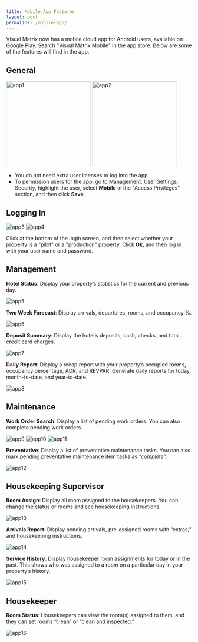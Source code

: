 ```yaml
---
title: Mobile App Features
layout: post
permalink: /mobile-app/
---
```


Visual Matrix now has a mobile cloud app for Android users, available on Google Play.
Search "Visual Matrix Mobile" in the app store. Below are some of the features will find in
the app.

## General

<img src="/portfolio/images/app1.jpg" width="230" alt="app1">
<img src="/portfolio/images/app2.jpg" width="230" alt="app2">

- You do not need extra user licenses to log into the app.
- To permission users for the app, go to Management: User Settings: Security,
highlight the user, select **Mobile** in the "Access Privileges" section, and then click
**Save**.

## Logging In

<img src="/portfolio/images/app3.jpg" alt="app3">
<img src="/portfolio/images/app4.jpg" alt="app4">

Click at the bottom of the login screen, and then select whether your property is a "pilot"
or a "production" property. Click **Ok**, and then log in with your user name and password.

## Management

**Hotel Status**: Display your property’s statistics for the current and previous day.

<img src="/portfolio/images/app5.jpg" alt="app5">

**Two Week Forecast**: Display arrivals, departures, rooms, and occupancy %.

<img src="/portfolio/images/app6.jpg" alt="app6">

**Deposit Summary**: Display the hotel’s deposits, cash, checks, and total credit card
charges.

<img src="/portfolio/images/app7.jpg" alt="app7">

**Daily Report**: Display a recap report with your property’s occupied rooms, occupancy
percentage, ADR, and REVPAR. Generate daily reports for today, month-to-date, and
year-to-date.

<img src="/portfolio/images/app8.jpg" alt="app8">

## Maintenance
**Work Order Search**: Display a list of pending work orders. You can also complete pending
work orders.

<img src="/portfolio/images/app9.jpg" alt="app9">
<img src="/portfolio/images/app10.jpg" alt="app10">
<img src="/portfolio/images/app11.jpg" alt="app11">

**Preventative**: Display a list of preventative maintenance tasks. You can also mark
pending preventative maintenance item tasks as *“complete”*.

<img src="/portfolio/images/app12.jpg" alt="app12">

## Housekeeping Supervisor

**Room Assign**: Display all room assigned to the housekeepers. You can change the status
or rooms and see housekeeping instructions.

<img src="/portfolio/images/app13.jpg" alt="app13">

**Arrivals Report**: Display pending arrivals, pre-assigned rooms with “extras,” and
housekeeping instructions.

<img src="/portfolio/images/app14.jpg" alt="app14">

**Service History**: Display housekeeper room assignments for today or in the past. This
shows who was assigned to a room on a particular day in your property’s history.

<img src="/portfolio/images/app15.jpg" alt="app15">

## Housekeeper

**Room Status**: Housekeepers can view the room(s) assigned to them, and they can set
rooms “clean” or “clean and inspected.”

<img src="/portfolio/images/app16.jpg" alt="app16">

